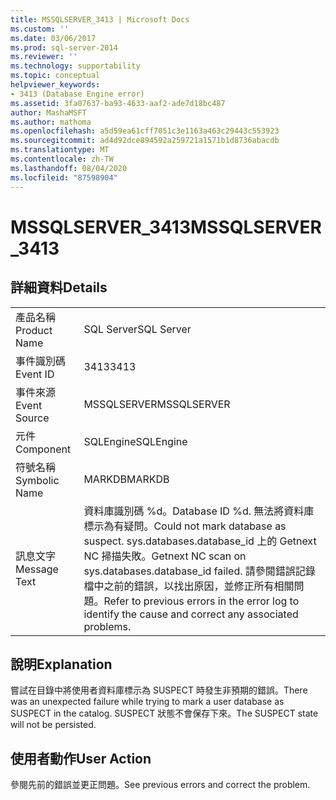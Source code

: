 ```yaml
---
title: MSSQLSERVER_3413 | Microsoft Docs
ms.custom: ''
ms.date: 03/06/2017
ms.prod: sql-server-2014
ms.reviewer: ''
ms.technology: supportability
ms.topic: conceptual
helpviewer_keywords:
- 3413 (Database Engine error)
ms.assetid: 3fa07637-ba93-4633-aaf2-ade7d18bc487
author: MashaMSFT
ms.author: mathoma
ms.openlocfilehash: a5d59ea61cff7051c3e1163a463c29443c553923
ms.sourcegitcommit: ad4d92dce894592a259721a1571b1d8736abacdb
ms.translationtype: MT
ms.contentlocale: zh-TW
ms.lasthandoff: 08/04/2020
ms.locfileid: "87598904"
---
```

# <a name="mssqlserver_3413"></a><span data-ttu-id="c9c6a-102">MSSQLSERVER_3413</span><span class="sxs-lookup"><span data-stu-id="c9c6a-102">MSSQLSERVER_3413</span></span>
    
## <a name="details"></a><span data-ttu-id="c9c6a-103">詳細資料</span><span class="sxs-lookup"><span data-stu-id="c9c6a-103">Details</span></span>  
  
|||  
|-|-|  
|<span data-ttu-id="c9c6a-104">產品名稱</span><span class="sxs-lookup"><span data-stu-id="c9c6a-104">Product Name</span></span>|<span data-ttu-id="c9c6a-105">SQL Server</span><span class="sxs-lookup"><span data-stu-id="c9c6a-105">SQL Server</span></span>|  
|<span data-ttu-id="c9c6a-106">事件識別碼</span><span class="sxs-lookup"><span data-stu-id="c9c6a-106">Event ID</span></span>|<span data-ttu-id="c9c6a-107">3413</span><span class="sxs-lookup"><span data-stu-id="c9c6a-107">3413</span></span>|  
|<span data-ttu-id="c9c6a-108">事件來源</span><span class="sxs-lookup"><span data-stu-id="c9c6a-108">Event Source</span></span>|<span data-ttu-id="c9c6a-109">MSSQLSERVER</span><span class="sxs-lookup"><span data-stu-id="c9c6a-109">MSSQLSERVER</span></span>|  
|<span data-ttu-id="c9c6a-110">元件</span><span class="sxs-lookup"><span data-stu-id="c9c6a-110">Component</span></span>|<span data-ttu-id="c9c6a-111">SQLEngine</span><span class="sxs-lookup"><span data-stu-id="c9c6a-111">SQLEngine</span></span>|  
|<span data-ttu-id="c9c6a-112">符號名稱</span><span class="sxs-lookup"><span data-stu-id="c9c6a-112">Symbolic Name</span></span>|<span data-ttu-id="c9c6a-113">MARKDB</span><span class="sxs-lookup"><span data-stu-id="c9c6a-113">MARKDB</span></span>|  
|<span data-ttu-id="c9c6a-114">訊息文字</span><span class="sxs-lookup"><span data-stu-id="c9c6a-114">Message Text</span></span>|<span data-ttu-id="c9c6a-115">資料庫識別碼 %d。</span><span class="sxs-lookup"><span data-stu-id="c9c6a-115">Database ID %d.</span></span> <span data-ttu-id="c9c6a-116">無法將資料庫標示為有疑問。</span><span class="sxs-lookup"><span data-stu-id="c9c6a-116">Could not mark database as suspect.</span></span> <span data-ttu-id="c9c6a-117">sys.databases.database_id 上的 Getnext NC 掃描失敗。</span><span class="sxs-lookup"><span data-stu-id="c9c6a-117">Getnext NC scan on sys.databases.database_id failed.</span></span> <span data-ttu-id="c9c6a-118">請參閱錯誤記錄檔中之前的錯誤，以找出原因，並修正所有相關問題。</span><span class="sxs-lookup"><span data-stu-id="c9c6a-118">Refer to previous errors in the error log to identify the cause and correct any associated problems.</span></span>|  
  
## <a name="explanation"></a><span data-ttu-id="c9c6a-119">說明</span><span class="sxs-lookup"><span data-stu-id="c9c6a-119">Explanation</span></span>  
 <span data-ttu-id="c9c6a-120">嘗試在目錄中將使用者資料庫標示為 SUSPECT 時發生非預期的錯誤。</span><span class="sxs-lookup"><span data-stu-id="c9c6a-120">There was an unexpected failure while trying to mark a user database as SUSPECT in the catalog.</span></span> <span data-ttu-id="c9c6a-121">SUSPECT 狀態不會保存下來。</span><span class="sxs-lookup"><span data-stu-id="c9c6a-121">The SUSPECT state will not be persisted.</span></span>  
  
## <a name="user-action"></a><span data-ttu-id="c9c6a-122">使用者動作</span><span class="sxs-lookup"><span data-stu-id="c9c6a-122">User Action</span></span>  
 <span data-ttu-id="c9c6a-123">參閱先前的錯誤並更正問題。</span><span class="sxs-lookup"><span data-stu-id="c9c6a-123">See previous errors and correct the problem.</span></span>  
  
  
